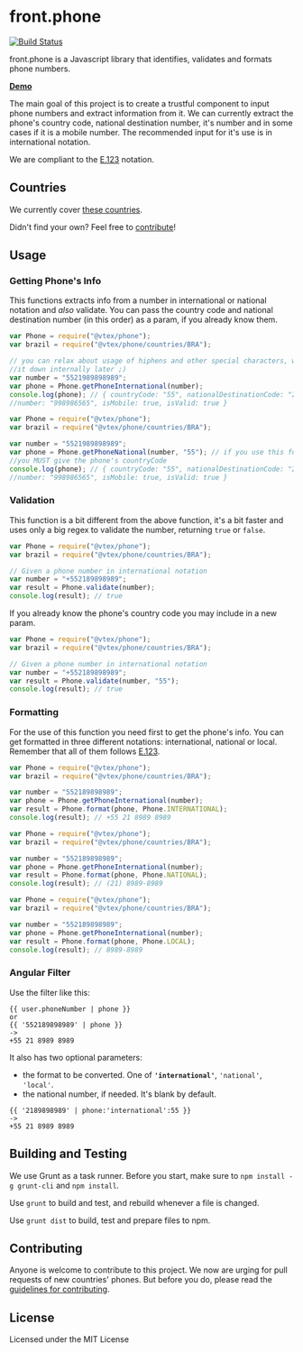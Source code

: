 # front.phone

[![Build Status](https://travis-ci.org/vtex/front.phone.svg?branch=master)](https://travis-ci.org/vtex/front.phone)

front.phone is a Javascript library that identifies, validates and formats phone numbers.

**[Demo](https://vtex.github.io/front.phone/)**

The main goal of this project is to create a trustful component to input phone numbers and extract information from it. We can currently extract the phone's country code, national destination number, it's number and in some cases if it is a mobile number. The recommended input for it's use is in international notation.

We are compliant to the [E.123](http://en.wikipedia.org/wiki/E.123) notation.

## Countries

We currently cover [these countries](countries/).

Didn't find your own? Feel free to [contribute](#contributing)!

## Usage

### Getting Phone's Info

This functions extracts info from a number in international or national notation and *also* validate. You can pass the country code and national destination number (in this order) as a param, if you already know them.

```javascript
var Phone = require("@vtex/phone");
var brazil = require("@vtex/phone/countries/BRA");

// you can relax about usage of hiphens and other special characters, we'll strip 
//it down internally later ;)
var number = "5521989898989";
var phone = Phone.getPhoneInternational(number);
console.log(phone); // { countryCode: "55", nationalDestinationCode: "21", 
//number: "998986565", isMobile: true, isValid: true }
```

```javascript
var Phone = require("@vtex/phone");
var brazil = require("@vtex/phone/countries/BRA");

var number = "5521989898989";
var phone = Phone.getPhoneNational(number, "55"); // if you use this function,
//you MUST give the phone's countryCode
console.log(phone); // { countryCode: "55", nationalDestinationCode: "21",
//number: "998986565", isMobile: true, isValid: true }
```

### Validation

This function is a bit different from the above function, it's a bit faster and uses only a big regex to validate the number, returning `true` or `false`.

```javascript
var Phone = require("@vtex/phone");
var brazil = require("@vtex/phone/countries/BRA");

// Given a phone number in international notation
var number = "+552189898989";
var result = Phone.validate(number);
console.log(result); // true
```

If you already know the phone's country code you may include in a new param.

```javascript
var Phone = require("@vtex/phone");
var brazil = require("@vtex/phone/countries/BRA");

// Given a phone number in international notation
var number = "+552189898989";
var result = Phone.validate(number, "55");
console.log(result); // true
```

### Formatting

For the use of this function you need first to get the phone's info. You can get formatted in three different notations: international, national or local. Remember that all of them follows [E.123](http://en.wikipedia.org/wiki/E.123).

```javascript
var Phone = require("@vtex/phone");
var brazil = require("@vtex/phone/countries/BRA");

var number = "552189898989";
var phone = Phone.getPhoneInternational(number);
var result = Phone.format(phone, Phone.INTERNATIONAL);
console.log(result); // +55 21 8989 8989
```

```javascript
var Phone = require("@vtex/phone");
var brazil = require("@vtex/phone/countries/BRA");

var number = "552189898989";
var phone = Phone.getPhoneInternational(number);
var result = Phone.format(phone, Phone.NATIONAL);
console.log(result); // (21) 8989-8989
```

```javascript
var Phone = require("@vtex/phone");
var brazil = require("@vtex/phone/countries/BRA");

var number = "552189898989";
var phone = Phone.getPhoneInternational(number);
var result = Phone.format(phone, Phone.LOCAL);
console.log(result); // 8989-8989
```

### Angular Filter

Use the filter like this:

   ```
   {{ user.phoneNumber | phone }}
   or
   {{ '552189898989' | phone }}
   ->
   +55 21 8989 8989
   ```

It also has two optional parameters:

* the format to be converted. One of  **`'international'`**, `'national'`, `'local'`.
* the national number, if needed. It's blank by default.

```
{{ '2189898989' | phone:'international':55 }}
->
+55 21 8989 8989
```


## Building and Testing

We use Grunt as a task runner. Before you start, make sure to `npm install -g grunt-cli` and `npm install`.

Use `grunt` to build and test, and rebuild whenever a file is changed.

Use `grunt dist` to build, test and prepare files to npm.

## Contributing

Anyone is welcome to contribute to this project.
We now are urging for pull requests of new countries' phones.
But before you do, please read the [guidelines for contributing](CONTRIBUTING.md).

## License

Licensed under the MIT License
